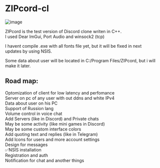 # ZIPcord-cl

![image](https://github.com/user-attachments/assets/73cea5ec-bd60-48ef-92af-389979f6faea)


ZIPcord is the test version of Discord clone writen in C++.<br/>
I used Dear ImGui, Port Audio and winsock2 (tcp)<br/>

I havent compile .exe with all fonts file yet, but it will be fixed in next updates by using NSIS.<br/>

Some data about user will be located in C:/Program Files/ZIPcord, but i will make it later.<br/>

## Road map:
Optomization of client for low latency and perfomance<br/>
Server on pc of any user with out ddns and white IPv4<br/>
Data about user on his PC<br/>
Support of Russion lang<br/>
Volume control in voice chat<br/>
Add Servers (like in Discord) and Private chats<br/>
May be some activity (like mini games in Discord)<br/>
May be some custom interface colors <br/>
Add quoting text and replies (like in Telegram)<br/>
Add Icons for users and more account settings<br/>
Design for messages<br/>
✅NSIS installation<br/>
Registration and auth<br/>
Notification for chat and another things

